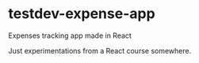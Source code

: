 # testdev-expense-app
Expenses tracking app made in React

Just experimentations from a React course somewhere.